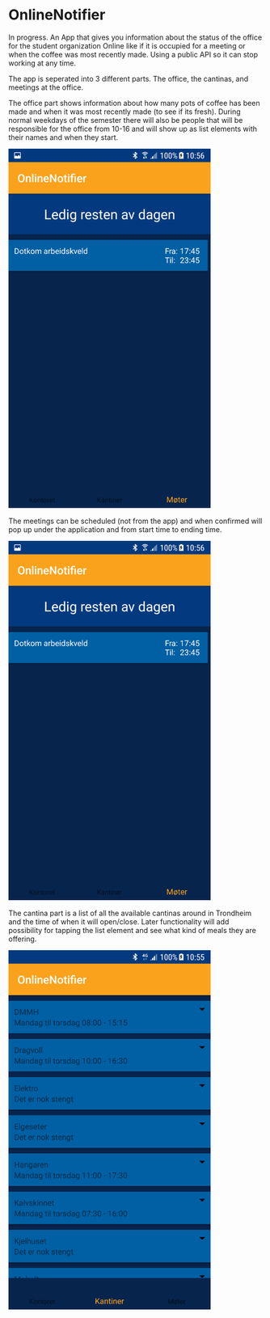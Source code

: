# OnlineNotifier
In progress. An App that gives you information about the status of the office for the student organization Online like if it is occupied for a meeting or when the coffee was most recently made. Using a public API so it can stop working at any time.

The app is seperated into 3 different parts. The office, the cantinas, and meetings at the office. 

The office part shows information about how many pots of coffee has been made and when it was most recently made (to see if its fresh).
During normal weekdays of the semester there will also be people that will be responsible for the office from 10-16 and will show up as list elements with their names and when they start.

<img src="https://github.com/Paalar/OnlineNotifier/blob/master/drive-download-20180606T090456Z-001/Screenshot_20180606-105652.png" alt="Office screenshot" width="400" />

The meetings can be scheduled (not from the app) and when confirmed will pop up under the application and from start time to ending time.

<img src="https://github.com/Paalar/OnlineNotifier/blob/master/drive-download-20180606T090456Z-001/Screenshot_20180606-105652.png" alt="Meeting screenshot" width="400" />

The cantina part is a list of all the available cantinas around in Trondheim and the time of when it will open/close. 
Later functionality will add possibility for tapping the list element and see what kind of meals they are offering.

<img src="https://github.com/Paalar/OnlineNotifier/blob/master/drive-download-20180606T090456Z-001/Screenshot_20180606-105529.png" alt="Cantina screenshot" width="400" />
